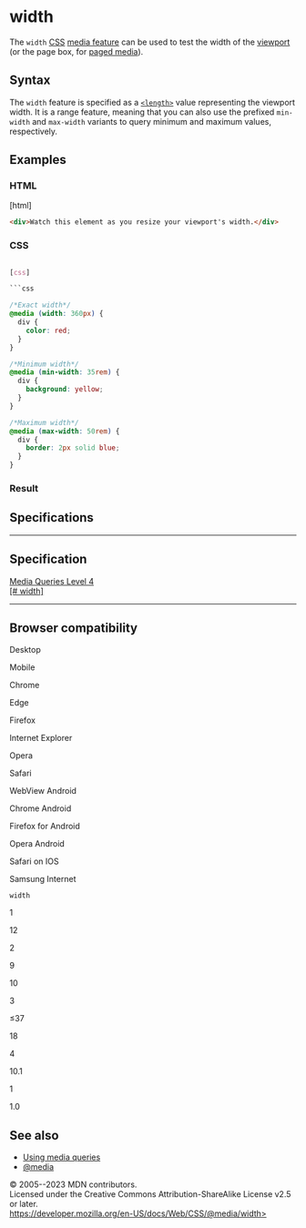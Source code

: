 width
=====

The `width` [CSS](https://developer.mozilla.org/en-US/docs/Web/CSS)
[media feature](@media.md#media_features) can be used to test the width
of the
[viewport](https://developer.mozilla.org/en-US/docs/Glossary/Viewport)
(or the page box, for [paged media](css_paged_media.md)).

Syntax
------

The `width` feature is specified as a [`<length>`](length.md) value
representing the viewport width. It is a range feature, meaning that you
can also use the prefixed `min-width` and `max-width` variants to query
minimum and maximum values, respectively.

Examples
--------

### HTML

[html]

```html
<div>Watch this element as you resize your viewport's width.</div>
```

### CSS

```css

[css]

```css

/*Exact width*/
@media (width: 360px) {
  div {
    color: red;
  }
}

/*Minimum width*/
@media (min-width: 35rem) {
  div {
    background: yellow;
  }
}

/*Maximum width*/
@media (max-width: 50rem) {
  div {
    border: 2px solid blue;
  }
}

```

### Result

Specifications
--------------

  -----------------------------------------------------------------------

Specification
  -----------------------------------------------------------------------

  [Media Queries Level 4\
  [\# width]](https://drafts.csswg.org/mediaqueries/#width)

  -----------------------------------------------------------------------

Browser compatibility
---------------------

Desktop

Mobile

Chrome

Edge

Firefox

Internet Explorer

Opera

Safari

WebView Android

Chrome Android

Firefox for Android

Opera Android

Safari on IOS

Samsung Internet

`width`

1

12

2

9

10

3

≤37

18

4

10.1

1

1.0

See also
--------

- [Using media queries](using_media_queries.md)
- [\@media](@media.md)

© 2005--2023 MDN contributors.\
Licensed under the Creative Commons Attribution-ShareAlike License v2.5
or later.\
https://developer.mozilla.org/en-US/docs/Web/CSS/@media/width>
